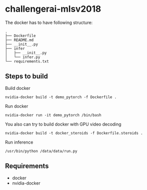 # challengerai-mlsv2018

The docker has to have following structure:

```
.
├── Dockerfile
├── README.md
├── __init__.py
├── infer
│   ├── __init__.py
│   └── infer.py
└── requirements.txt
```

## Steps to build

Build docker

```
nvidia-docker build -t demo_pytorch -f Dockerfile .
```

Run docker

```
nvidia-docker run -it demo_pytorch /bin/bash
```

You also can try to build docker with GPU video decoding

```
nvidia-docker build -t docker_steroids -f Dockerfile.steroids .
```

Run inference

```
/usr/bin/python /data/data/run.py
```

## Requirements

* docker
* nvidia-docker
